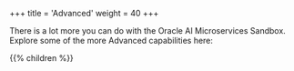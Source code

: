 +++
title = 'Advanced'
weight = 40
+++
<!--
Copyright (c) 2024-2025, Oracle and/or its affiliates.
Licensed under the Universal Permissive License v1.0 as shown at http://oss.oracle.com/licenses/upl.
-->

There is a lot more you can do with the Oracle AI Microservices Sandbox.  Explore some of the more Advanced capabilities here:

{{% children %}}